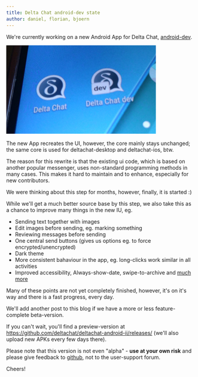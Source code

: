 ```yaml
---
title: Delta Chat android-dev state
author: daniel, florian, bjoern
---
```


We're currently working on a new Android App for Delta Chat,
[android-dev](https://github.com/deltachat/deltachat-android-ii/issues).

![Delta-Android-Dev](../assets/blog/20181012-android-dev.jpg)

The new App recreates the UI, however, the core mainly stays unchanged;
the same core is used for deltachat-desktop and deltachat-ios, btw.

The reason for this rewrite is that the existing ui code,
which is based on another popular messenger,
uses non-standard programming methods in many cases.
This makes it hard to maintain and to enhance, especially for new contributors.

We were thinking about this step for months, however, finally, it is started :)

While we'll get a much better source base by this step, 
we also take this as a chance to improve many things in the new IU, eg.

* Sending text together with images
* Edit images before sending, eg. marking something
* Reviewing messages before sending
* One central send buttons (gives us options eg. to force encrypted/unencrypted)
* Dark theme
* More consistent bahaviour in the app, 
  eg. long-clicks work similar in all activities
* Improved accessibility, Always-show-date, swipe-to-archive and
  [much more](https://github.com/deltachat/deltachat-android-ii/issues/25)

Many of these points are not yet completely finished,
however, it's on it's way and there is a fast progress, every day.

We'll add another post to this blog if we have a more or less feature-complete beta-version.

If you can't wait, you'll find a preview-version at
<https://github.com/deltachat/deltachat-android-ii/releases/>
(we'll also upload new APKs every few days there).

Please note that this version is not even "alpha" -
**use at your own risk** and please give feedback to
[github](https://github.com/deltachat/deltachat-pages/issues),
not to the user-support forum.

Cheers!
